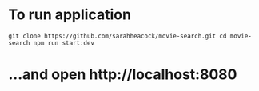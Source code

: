 # To run application

``
  git clone https://github.com/sarahheacock/movie-search.git
  cd movie-search
  npm run start:dev
``

# ...and open http://localhost:8080
